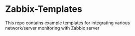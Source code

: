 # Zabbix-Templates

This repo contains example templates for integrating various network/server monitoring with Zabbix server
